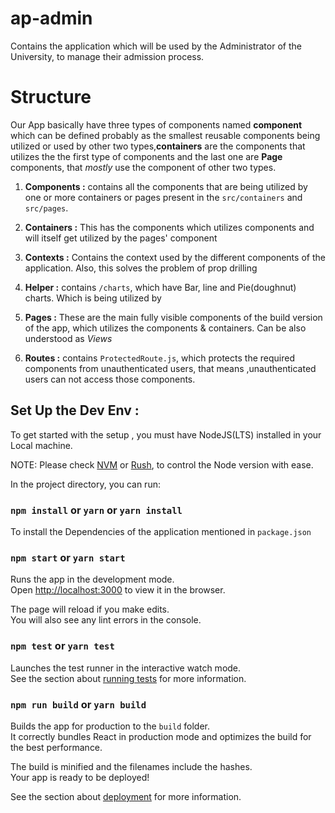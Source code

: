 # ap-admin
Contains the application which will be used by the Administrator of the University, to manage their admission process.

# Structure
Our App basically have three types of components named **component** which can be defined probably as the smallest reusable components being utilized or used by other two types,**containers** are the components that utilizes the the first type of components and the last one are **Page** components, that *mostly* use the component of other two types.

1. **Components :**
     contains all the components that are being utilized by one or more containers or pages present in the ```src/containers``` and ```src/pages```.

2. **Containers :**
     This has the components which utilizes components and will itself get utilized by the pages' component

3. **Contexts :**
Contains the context used by the different components of the application. Also, this solves the problem of prop drilling

4. **Helper :**
    contains ```/charts```, which have Bar, line and Pie(doughnut) charts. Which is being utilized by 
    
6. **Pages :**
   These are the main fully visible components of the build version of the app, which utilizes the components & containers. Can be also understood as *Views*

7. **Routes :**
    contains  ```ProtectedRoute.js```, which protects the required components from unauthenticated users, that means ,unauthenticated users can not access those components. 



## Set Up the Dev Env :
To get started with the setup , you must have NodeJS(LTS) installed in your Local machine.

NOTE: Please check [NVM](https://github.com/coreybutler/nvm-windows/releases/download/1.1.9/nvm-setup.zip) or [Rush](https://rushjs.io/pages/developer/new_developer/), to control the Node version with ease. 

In the project directory, you can run:

### `npm install` or `yarn` or `yarn install`
To install the Dependencies of the application mentioned in `package.json`

### `npm start` or `yarn start`
Runs the app in the development mode.\
Open [http://localhost:3000](http://localhost:3000) to view it in the browser.

The page will reload if you make edits.\
You will also see any lint errors in the console.

### `npm test` or `yarn test`
Launches the test runner in the interactive watch mode.\
See the section about [running tests](https://facebook.github.io/create-react-app/docs/running-tests) for more information.

### `npm run build` or `yarn build`
Builds the app for production to the `build` folder.\
It correctly bundles React in production mode and optimizes the build for the best performance.

The build is minified and the filenames include the hashes.\
Your app is ready to be deployed!

See the section about [deployment](https://facebook.github.io/create-react-app/docs/deployment) for more information.

